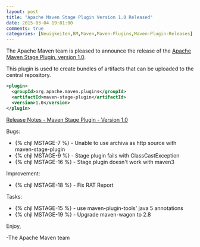 ```yaml
---
layout: post
title: "Apache Maven Stage Plugin Version 1.0 Released"
date: 2015-03-04 19:01:00
comments: true
categories: [Neuigkeiten,BM,Maven,Maven-Plugins,Maven-Plugin-Releases]
---
```

The Apache Maven team is pleased to announce the release of the 
[Apache Maven Stage Plugin, version 1.0](http://maven.apache.org/plugins/maven-stage-plugin/).

This plugin is used to create bundles of artifacts that can be uploaded to the
central repository.


``` xml
<plugin>
  <groupId>org.apache.maven.plugins</groupId>
  <artifactId>maven-stage-plugin</artifactId>
  <version>1.0</version>
</plugin>
```

<!-- more -->

[Release Notes - Maven Stage Plugin - Version 1.0](http://jira.codehaus.org/secure/ReleaseNote.jspa?projectId=11695&version=14343)

Bugs:

 * {% chjl MSTAGE-7 %} - Unable to use archiva as http source with maven-stage-plugin
 * {% chjl MSTAGE-9 %} - Stage plugin fails with ClassCastException
 * {% chjl MSTAGE-16 %} - Stage plugin doesn't work with maven3

Improvement:

 * {% chjl MSTAGE-18 %} - Fix RAT Report

Tasks:

 * {% chjl MSTAGE-15 %} - use maven-plugin-tools' java 5 annotations
 * {% chjl MSTAGE-19 %} - Upgrade maven-wagon to 2.8

Enjoy,

-The Apache Maven team

